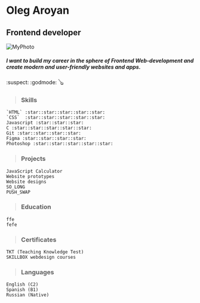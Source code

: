 # Oleg Aroyan
## Frontend developer
![MyPhoto](https://i.ibb.co/5Fm1tFL/oleg.jpg)
##### I want to build my career in the sphere of Frontend Web-development and create modern and user-friendly websites and apps.
:suspect:
:godmode:
:banjo:
<!-- This content will not appear in the rendered Markdown -->


> ### Skills
```
`HTML` :star::star::star::star::star:
`CSS`  :star::star::star::star::star:
Javascript :star::star::star:
C :star::star::star::star::star:
Git :star::star::star::star:
Figma :star::star::star::star:
Photoshop :star::star::star::star::star:
```

> ### Projects
```
JavaScript Calculator
Website prototypes
Website designs
SO_LONG
PUSH_SWAP
```
> ### Education
```
ffe
fefe
```
> ### Certificates
```
TKT (Teaching Knowledge Test)
SKILLBOX webdesign courses
```
> ### Languages
```
English (C2)
Spanish (B1)
Russian (Native)
```
